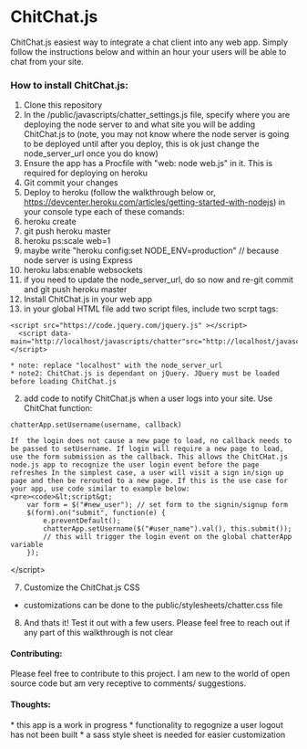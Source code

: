 ChitChat.js
============

ChitChat.js easiest way to integrate a chat client into any web app. Simply follow the instructions below 
and within an hour your users will be able to chat from your site.


<h3>How to install ChitChat.js:</h3>

1. Clone this repository
2. In the /public/javascripts/chatter_settings.js file, specify where you are deploying the node server to and what site
    you will be adding ChitChat.js to (note, you may not know where the node server is going to be deployed until after
    you deploy, this is ok just change the node_server_url once you do know)
3. Ensure the app has a Procfile with "web: node web.js" in it. This is required for deploying on heroku
4. Git commit your changes
5. Deploy to heroku (follow the walkthrough below or, https://devcenter.heroku.com/articles/getting-started-with-nodejs)
  in your console type each of these comands:
  1. heroku create
  2. git push heroku master
  3. heroku ps:scale web=1
  4. maybe write "heroku config:set NODE_ENV=production" // because node server is using Express
  5. heroku labs:enable websockets
  6. if you need to update the node_server_url, do so now and re-git commit and git push heroku master
6. Install ChitChat.js in your web app
  1. in your global HTML file add two script files, include two scrpt tags:
  <pre><code>&lt;script src="https://code.jquery.com/jquery.js" &gt;&lt;/script&gt;
  &lt;script data-main="http://localhost/javascripts/chatter"src="http://localhost/javascripts/require.js"&gt;&lt;/script&gt;</code></pre>
    * note: replace "localhost" with the node_server_url
    * note2: ChitChat.js is dependant on jQuery. JQuery must be loaded before loading ChitChat.js
  2. add code to notify ChitChat.js when a user logs into your site. Use ChitChat function:
<pre><code>chatterApp.setUsername(username, callback)</code></pre>
    If  the login does not cause a new page to load, no callback needs to be passed to setUsername. If login will require a new page to load, use the form submission as the callback. This allows the ChitCHat.js node.js app to recognize the user login event before the page refreshes In the simplest case, a user will visit a sign in/sign up page and then be rerouted to a new page. If this is the use case for your app, use code similar to example below:
    <pre><code>&lt;script&gt;
        var form = $("#new_user"); // set form to the signin/signup form
        $(form).on("submit", function(e) {
            e.preventDefault();
            chatterApp.setUsername($("#user_name").val(), this.submit());
            // this will trigger the login event on the global chatterApp variable
        });
&lt;/script&gt;</code></pre>

7. Customize the ChitChat.js CSS
  * customizations can be done to the public/stylesheets/chatter.css file
  
8. And thats it! Test it out with a few users. Please feel free to reach out if any part of this walkthrough is not clear

<h4>Contributing:</h4>
Please feel free to contribute to this project. I am new to the world of open source code but am very receptive to comments/
  suggestions.
  
<h4>Thoughts:</h4>
* this app is a work in progress
* functionality to regognize a user logout has not been built
* a sass style sheet is needed for easier customization
